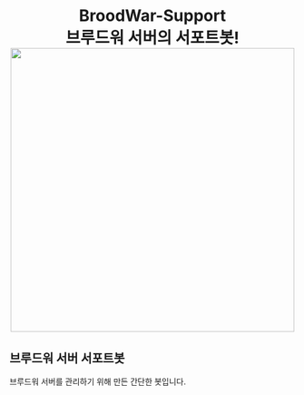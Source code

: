 <h1 align="center">
BroodWar-Support<br>
브루드워 서버의 서포트봇!<br>
<img src="https://cdn.discordapp.com/attachments/984062455472877610/996386422846148608/dc2aa3b766c41963.png" height="500">
</h1>

## 브루드워 서버 서포트봇
브루드워 서버를 관리하기 위해 만든 간단한 봇입니다.

